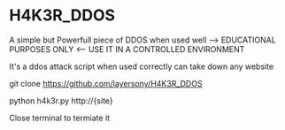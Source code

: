 # H4K3R_DDOS
A simple but Powerfull piece of DDOS when used well --> EDUCATIONAL PURPOSES ONLY <-- USE IT IN A CONTROLLED ENVIRONMENT

It's a ddos attack script when used correctly can take down any website 

git clone https://github.com/layersony/H4K3R_DDOS

python h4k3r.py http://{site}

Close terminal to termiate it
